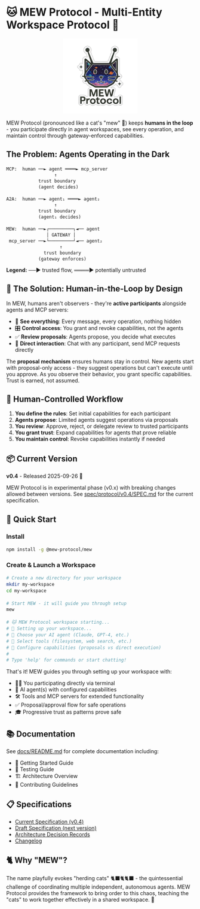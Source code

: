 # 🐱 MEW Protocol - Multi-Entity Workspace Protocol 🚀

<div align="center">
  <img src="docs/mew-protocol-logo.png" alt="MEW Protocol Logo" width="200"/>
</div>

MEW Protocol (pronounced like a cat's "mew" 🐾) keeps **humans in the loop** - you participate directly in agent workspaces, see every operation, and maintain control through gateway-enforced capabilities.

## The Problem: Agents Operating in the Dark

```
MCP:  human ──► agent ════► mcp_server
                  ↑
            trust boundary
            (agent decides)

A2A:  human ──► agent₁ ════► agent₂
                  ↑
            trust boundary
            (agent₁ decides)

MEW:  human ──►┌─────────┐◄── agent
               │ GATEWAY │
 mcp_server ──►└─────────┘◄── agent₂
                    ↑
              trust boundary
            (gateway enforces)
```

**Legend:** ──► trusted flow, ════► potentially untrusted

## 🌟 The Solution: Human-in-the-Loop by Design

In MEW, humans aren't observers - they're **active participants** alongside agents and MCP servers:
- 👀 **See everything**: Every message, every operation, nothing hidden
- 🎛️ **Control access**: You grant and revoke capabilities, not the agents
- ✅ **Review proposals**: Agents propose, you decide what executes
- 💬 **Direct interaction**: Chat with any participant, send MCP requests directly

The **proposal mechanism** ensures humans stay in control. New agents start with proposal-only access - they suggest operations but can't execute until you approve. As you observe their behavior, you grant specific capabilities. Trust is earned, not assumed.

## 🎯 Human-Controlled Workflow

1. **You define the rules**: Set initial capabilities for each participant
2. **Agents propose**: Limited agents suggest operations via proposals
3. **You review**: Approve, reject, or delegate review to trusted participants
4. **You grant trust**: Expand capabilities for agents that prove reliable
5. **You maintain control**: Revoke capabilities instantly if needed

## 📦 Current Version

**v0.4** - Released 2025-09-26 🎉

MEW Protocol is in experimental phase (v0.x) with breaking changes allowed between versions. See [spec/protocol/v0.4/SPEC.md](spec/protocol/v0.4/SPEC.md) for the current specification.

## 🚀 Quick Start

### Install

```bash
npm install -g @mew-protocol/mew
```

### Create & Launch a Workspace

```bash
# Create a new directory for your workspace
mkdir my-workspace
cd my-workspace

# Start MEW - it will guide you through setup
mew

# 🐱 MEW Protocol workspace starting...
# 🎯 Setting up your workspace...
# 🤖 Choose your AI agent (Claude, GPT-4, etc.)
# 📁 Select tools (filesystem, web search, etc.)
# 🔐 Configure capabilities (proposals vs direct execution)
#
# Type 'help' for commands or start chatting!
```

That's it! MEW guides you through setting up your workspace with:
- 🧑‍💻 You participating directly via terminal
- 🤖 AI agent(s) with configured capabilities
- 🛠️ Tools and MCP servers for extended functionality
- ✅ Proposal/approval flow for safe operations
- 🎓 Progressive trust as patterns prove safe

## 📚 Documentation

See [docs/README.md](docs/README.md) for complete documentation including:
- 🚀 Getting Started Guide
- 🧪 Testing Guide
- 🏗️ Architecture Overview
- 🤝 Contributing Guidelines

## 📋 Specifications

- [Current Specification (v0.4)](spec/protocol/v0.4/SPEC.md)
- [Draft Specification (next version)](spec/protocol/draft/SPEC.md)
- [Architecture Decision Records](spec/protocol/v0.4/accepted/)
- [Changelog](CHANGELOG.md)

## 🐈 Why "MEW"?

The name playfully evokes "herding cats" 🐈‍⬛🐈🐈‍⬛ - the quintessential challenge of coordinating multiple independent, autonomous agents. MEW Protocol provides the framework to bring order to this chaos, teaching the "cats" to work together effectively in a shared workspace. 🌠
